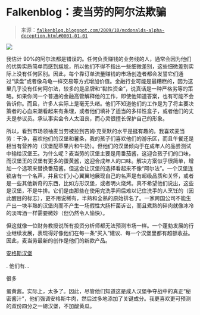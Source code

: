 <!--yml

category: 未分类

date: 2024-05-12 21:45:29

-->

# Falkenblog：麦当劳的阿尔法欺骗

> 来源：[`falkenblog.blogspot.com/2009/10/mcdonalds-alpha-deception.html#0001-01-01`](http://falkenblog.blogspot.com/2009/10/mcdonalds-alpha-deception.html#0001-01-01)

![](https://blogger.googleusercontent.com/img/b/R29vZ2xl/AVvXsEgblApNrkD3tMAYqDA9yOv1AVI9xWx-BCCQM6xhul4m_qRSKwXkXtrbI4uCwhB4yQLsopQnsSPE2mKaI2MPiuNMtYL0fjwexZ_fgCDrB694zCupNnvhKeWKNLPpAC84O4aBRxh-Jw/s1600-h/mcdonalds-angus.jpg)

我估计 90%的阿尔法都是错误的。任何负责赚钱的业务线的人，通常会因为他们的优势实质简单而感到尴尬，所以他们不得不指出一些细微差别，这些细微差别实际上没有任何区别。因此，每个靠订单流量赚钱的市场创造者都会发誓它们通过“读盘”或者像乌龟一样交易等方式增加价值。金融行业可能是最糟糕的，因为这里几乎没有任何阿尔法，较多的是品牌和“黏性资金”，说真话是一种严格劣等的策略。如果你问一个普通的金融高管解释他的工作，即使他知道答案，也有可能不会告诉你。而且，许多人实际上是毫无头绪。他们不知道他们的工作是为了将主要决策者的心血来潮看起来有条理，或者他们填补了适当的多样性盒子，或者他们的丈夫是参议员。承认事实会令人太沮丧，而心灵很擅长保护自己的形象。

所以，看到市场领袖麦当劳被拉到吉姆·克莱默的水平是挺有趣的。我喜欢麦当劳：干净，喜欢他们的汉堡和薯条，我的孩子们喜欢他们的游乐区，而且午餐还是相当有营养的（汉堡配苹果片和牛奶）。但他们的汉堡倾向于在成年人的品尝测试中输给汉堡王。为什么呢？麦当劳的汉堡主要是用番茄酱，这迎合孩子们的口味，而汉堡王的汉堡有更多的蛋黄酱，这迎合成年人的口味。解决方案似乎很简单，增加一个选项来替换番茄酱。但这会让汉堡的选择看起来不像“阿尔法”。一个汉堡连锁店有一个名声，并且它们小心翼翼地展现自己的名声是有超级品质和关怀，或者是一些其他新奇的东西，比如方形汉堡，或者明火烧烤。真不希望他们说出，这些是汉堡，不是牛排。它们是由那些在使用完洗手间后难以记住洗手的人烹饪的（因此醒目的标志），更不用说稀有，半熟和全熟的原始排名了。一家跨国公司不能生产出一块半熟的汉堡肉而不产生一场假性大肠杆菌诉讼，而且煮熟的碎肉就像冰冷的淡啤酒一样需要微妙（但仍然令人愉快）。

但这就像一位财务教授说所有投资分析师都无法预测市场一样。一个蓬勃发展的行业继续发展，表现得好像他们在每一条“买入”建议、每一个汉堡里都有超额收益。因此，麦当劳最新的创作是他们的新款产品。

[安格斯汉堡](http://www.sogoodblog.com/2009/07/02/mcdonalds-angus-burgers/)

. 他们有...

很多

蛋黄酱。实际上，太多了。因此，尽管他们知道这是成人汉堡争夺战中的真正“秘密酱汁”，他们强调安格斯牛肉，然后过多地添加了关键成分。我更喜欢更可预测的双份四分之一磅汉堡，不加酸黄瓜。
